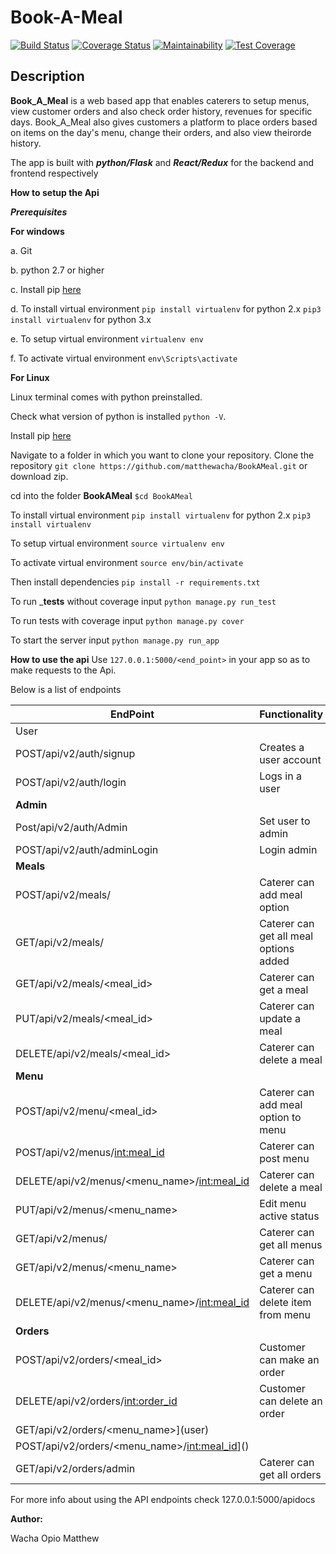 # __Book-A-Meal__ 

[![Build Status](https://travis-ci.org/matthewacha/BookAMeal.svg?branch=userEP)](https://travis-ci.org/matthewacha/BookAMeal) [![Coverage Status](https://coveralls.io/repos/github/matthewacha/BookAMeal/badge.svg?branch=userEP)](https://coveralls.io/github/matthewacha/BookAMeal?branch=userEP) [![Maintainability](https://api.codeclimate.com/v2/badges/0f81265250e64a32b7b3/maintainability)](https://codeclimate.com/github/matthewacha/BookAMeal/maintainability) [![Test Coverage](https://api.codeclimate.com/v2/badges/0f81265250e64a32b7b3/test_coverage)](https://codeclimate.com/github/matthewacha/BookAMeal/test_coverage)

## __Description__

__Book_A_Meal__ is a web based app that enables caterers to setup 
menus, view customer orders and also check order history, revenues for specific days. Book_A_Meal also gives customers a platform to place orders based on items on the day's menu, change their orders, and also view theirorde history.

The app is built with ___python/Flask___ and ___React/Redux___ for the backend and frontend respectively

__How to setup the Api__

___Prerequisites___

__For windows__

a. Git 

b. python 2.7 or higher

c. Install pip [here](https://pip.pypa.io/en/stable/installing/) 

d. To install virtual environment `pip install virtualenv` for 
python 2.x `pip3 install virtualenv` for python 3.x

e. To setup virtual environment `virtualenv env`

f. To activate virtual environment `env\Scripts\activate`

__For Linux__

Linux terminal comes with python preinstalled.

Check what version of python is installed `python -V`.

Install pip [here](https://pip.pypa.io/en/stable/installing/)


 Navigate to a folder in which you want to clone your repository. Clone the repository `git clone https://github.com/matthewacha/BookAMeal.git` or download zip.

cd into the folder __BookAMeal__ `$cd BookAMeal`

To install virtual environment `pip install virtualenv` for 
python 2.x `pip3 install virtualenv`

To setup virtual environment `source virtualenv env`

To activate virtual environment `source env/bin/activate`

Then install dependencies `pip install -r requirements.txt`

To run ___tests__ without coverage input `python manage.py run_test`
   
To run tests with coverage input `python manage.py cover`

To start the server input `python manage.py run_app`

__How to use the api__
Use `127.0.0.1:5000/<end_point>` in your app so as to make requests to the Api.

Below is a list of endpoints


|EndPoint|Functionality|
|---------|------------|
|User| |
| POST/api/v2/auth/signup |Creates a user account|
| POST/api/v2/auth/login |Logs in a user|
| __Admin__ | |
|Post/api/v2/auth/Admin|Set user to admin|
|POST/api/v2/auth/adminLogin|Login admin|
| __Meals__ | |
| POST/api/v2/meals/|Caterer can add meal option|
| GET/api/v2/meals/|Caterer can get all meal options added|
| GET/api/v2/meals/<meal_id>|Caterer can get a meal|
| PUT/api/v2/meals/<meal_id>|Caterer can update a meal|
| DELETE/api/v2/meals/<meal_id>|Caterer can delete a meal|
| __Menu__ | |
|POST/api/v2/menu/<meal_id>|Caterer can add meal option to menu|
|POST/api/v2/menus/<int:meal_id>|Caterer can post menu|
|DELETE/api/v2/menus/<menu_name>/<int:meal_id>|Caterer can delete a meal|
|PUT/api/v2/menus/<menu_name>|Edit menu active status|
|GET/api/v2/menus/|Caterer can get all menus|
|GET/api/v2/menus/<menu_name>|Caterer can get a menu|
|DELETE/api/v2/menus/<menu_name>/<int:meal_id>|Caterer can delete item from menu|
| __Orders__ | |
|POST/api/v2/orders/<meal_id>|Customer can make an order|
|DELETE/api/v2/orders/<int:order_id>|Customer can delete an order|
|GET/api/v2/orders/<menu_name>](user)
|POST/api/v2/orders/<menu_name>/<int:meal_id>]()
|GET/api/v2/orders/admin|Caterer can get all orders|


For more info about using the API endpoints check 127.0.0.1:5000/apidocs 


__Author:__

Wacha Opio Matthew
